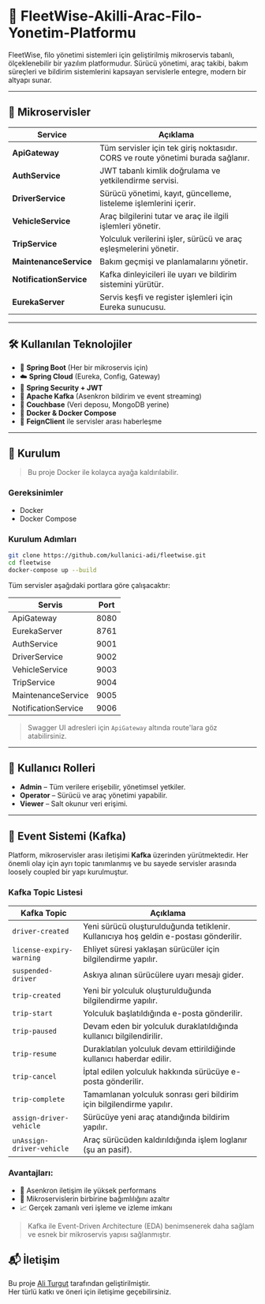 # 🚗 FleetWise-Akilli-Arac-Filo-Yonetim-Platformu

FleetWise, filo yönetimi sistemleri için geliştirilmiş mikroservis tabanlı, ölçeklenebilir bir yazılım platformudur. Sürücü yönetimi, araç takibi, bakım süreçleri ve bildirim sistemlerini kapsayan servislerle entegre, modern bir altyapı sunar.

---

## 🧩 Mikroservisler

| Service              | Açıklama |
|----------------------|----------|
| **ApiGateway**       | Tüm servisler için tek giriş noktasıdır. CORS ve route yönetimi burada sağlanır. |
| **AuthService**      | JWT tabanlı kimlik doğrulama ve yetkilendirme servisi. |
| **DriverService**    | Sürücü yönetimi, kayıt, güncelleme, listeleme işlemlerini içerir. |
| **VehicleService**   | Araç bilgilerini tutar ve araç ile ilgili işlemleri yönetir. |
| **TripService**      | Yolculuk verilerini işler, sürücü ve araç eşleşmelerini yönetir. |
| **MaintenanceService** | Bakım geçmişi ve planlamalarını yönetir. |
| **NotificationService** | Kafka dinleyicileri ile uyarı ve bildirim sistemini yürütür. |
| **EurekaServer**     | Servis keşfi ve register işlemleri için Eureka sunucusu. |

---

## 🛠️ Kullanılan Teknolojiler

- 🧩 **Spring Boot** (Her bir mikroservis için)
- ☁️ **Spring Cloud** (Eureka, Config, Gateway)
- 🔐 **Spring Security + JWT**
- 📡 **Apache Kafka** (Asenkron bildirim ve event streaming)
- 💾 **Couchbase** (Veri deposu, MongoDB yerine)
- 🐳 **Docker & Docker Compose**
- 🔄 **FeignClient** ile servisler arası haberleşme

---

## 🚀 Kurulum

> Bu proje Docker ile kolayca ayağa kaldırılabilir.

### Gereksinimler

- Docker
- Docker Compose

### Kurulum Adımları

```bash
git clone https://github.com/kullanici-adi/fleetwise.git
cd fleetwise
docker-compose up --build
```

Tüm servisler aşağıdaki portlara göre çalışacaktır:

| Servis            | Port |
|------------------|------|
| ApiGateway        | 8080 |
| EurekaServer      | 8761 |
| AuthService       | 9001 |
| DriverService     | 9002 |
| VehicleService    | 9003 |
| TripService       | 9004 |
| MaintenanceService| 9005 |
| NotificationService | 9006 |

> Swagger UI adresleri için `ApiGateway` altında route'lara göz atabilirsiniz.

---

## 🔐 Kullanıcı Rolleri

- **Admin** – Tüm verilere erişebilir, yönetimsel yetkiler.
- **Operator** – Sürücü ve araç yönetimi yapabilir.
- **Viewer** – Salt okunur veri erişimi.

---

## 📡 Event Sistemi (Kafka)

Platform, mikroservisler arası iletişimi **Kafka** üzerinden yürütmektedir. Her önemli olay için ayrı topic tanımlanmış ve bu sayede servisler arasında loosely coupled bir yapı kurulmuştur.

### Kafka Topic Listesi

| Kafka Topic               | Açıklama                                                                 |
|--------------------------|--------------------------------------------------------------------------|
| `driver-created`         | Yeni sürücü oluşturulduğunda tetiklenir. Kullanıcıya hoş geldin e-postası gönderilir. |
| `license-expiry-warning` | Ehliyet süresi yaklaşan sürücüler için bilgilendirme yapılır.            |
| `suspended-driver`       | Askıya alınan sürücülere uyarı mesajı gider.                             |
| `trip-created`           | Yeni bir yolculuk oluşturulduğunda bilgilendirme yapılır.                |
| `trip-start`             | Yolculuk başlatıldığında e-posta gönderilir.                             |
| `trip-paused`            | Devam eden bir yolculuk duraklatıldığında kullanıcı bilgilendirilir.     |
| `trip-resume`            | Duraklatılan yolculuk devam ettirildiğinde kullanıcı haberdar edilir.    |
| `trip-cancel`            | İptal edilen yolculuk hakkında sürücüye e-posta gönderilir.              |
| `trip-complete`          | Tamamlanan yolculuk sonrası geri bildirim için bilgilendirme yapılır.    |
| `assign-driver-vehicle`  | Sürücüye yeni araç atandığında bildirim yapılır.                         |
| `unAssign-driver-vehicle`| Araç sürücüden kaldırıldığında işlem loglanır (şu an pasif).              |

### Avantajları:

- 🔄 Asenkron iletişim ile yüksek performans
- 🧩 Mikroservislerin birbirine bağımlılığını azaltır
- 📈 Gerçek zamanlı veri işleme ve izleme imkanı

> Kafka ile Event-Driven Architecture (EDA) benimsenerek daha sağlam ve esnek bir mikroservis yapısı sağlanmıştır.

## 📬 İletişim

Bu proje [Ali Turgut](https://github.com/AliTrgt) tarafından geliştirilmiştir.  
Her türlü katkı ve öneri için iletişime geçebilirsiniz.

